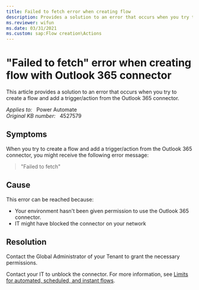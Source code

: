 ```yaml
---
title: Failed to fetch error when creating flow
description: Provides a solution to an error that occurs when you try to create a flow and add a trigger/action from the Outlook 365 connector.
ms.reviewer: wifun
ms.date: 03/31/2021
ms.custom: sap:Flow creation\Actions
---
```

# "Failed to fetch" error when creating flow with Outlook 365 connector

This article provides a solution to an error that occurs when you try to create a flow and add a trigger/action from the Outlook 365 connector.

_Applies to:_ &nbsp; Power Automate  
_Original KB number:_ &nbsp; 4527579

## Symptoms

When you try to create a flow and add a trigger/action from the Outlook 365 connector, you might receive the following error message:

> "Failed to fetch"

## Cause

This error can be reached because:

- Your environment hasn't been given permission to use the Outlook 365 connector.
- IT might have blocked the connector on your network

## Resolution

Contact the Global Administrator of your Tenant to grant the necessary permissions.

Contact your IT to unblock the connector. For more information, see [Limits for automated, scheduled, and instant flows](/power-automate/limits-and-config#ip-address-configuration).
